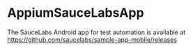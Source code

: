# AppiumSauceLabsApp
The SauceLabs Android app for test automation is available at https://github.com/saucelabs/sample-app-mobile/releases
